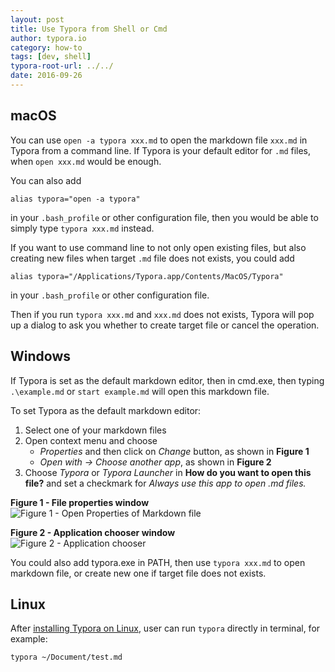 ```yaml
---
layout: post
title: Use Typora from Shell or Cmd
author: typora.io
category: how-to
tags: [dev, shell]
typora-root-url: ../../
date: 2016-09-26
---
```


## macOS

You can use `open -a typora xxx.md` to open the markdown file `xxx.md` in Typora from a command line. If Typora is your default editor for `.md` files, when `open xxx.md` would be enough.

You can also add 

```shell
alias typora="open -a typora"
```

in your `.bash_profile` or other configuration file, then you would be able to simply type `typora xxx.md`  instead.

If you want to use command line to not only open existing files, but also creating new files when target `.md` file does not exists, you could add

```shell
alias typora="/Applications/Typora.app/Contents/MacOS/Typora"
```

in your `.bash_profile` or other configuration file.

Then if you run `typora xxx.md` and `xxx.md` does not exists, Typora will pop up a dialog to ask you whether to create target file or cancel the operation.

## Windows

If Typora is set as the default markdown editor, then in cmd.exe, then typing  ```.\example.md``` or ```start example.md``` will open this markdown file.

To set Typora as the default markdown editor: 

1. Select one of your markdown files
2. Open context menu and choose
    - _Properties_ and then click on _Change_ button, as shown in **Figure 1**
    - _Open with -> Choose another app_, as shown in **Figure 2**
3. Choose _Typora_ or _Typora Launcher_ in **How do you want to open this file?** and set a checkmark for _Always use this app to open .md files._


**Figure 1 - File properties window**  
![Figure 1 - Open Properties of Markdown file](/media/use-from-shell/Snip20180704_1.png)  

**Figure 2 - Application chooser window**  
![Figure 2 - Application chooser](/media/use-from-shell/Snip20180704_2.png)  

You could also add typora.exe in PATH, then use `typora xxx.md` to open markdown file, or create new one if target file does not exists.

## Linux

After [installing Typora on Linux](/Typora-on-Linux/), user can run `typora` directly in terminal, for example:

```bash
typora ~/Document/test.md
```

